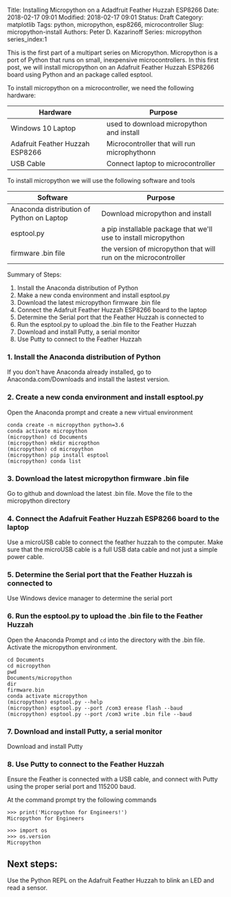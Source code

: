 Title: Installing Micropython on a Adadfruit Feather Huzzah ESP8266
Date: 2018-02-17 09:01
Modified: 2018-02-17 09:01
Status: Draft
Category: matplotlib
Tags: python, micropython, esp8266, microcontroller
Slug: micropython-install
Authors: Peter D. Kazarinoff
Series: micropython
series_index:1

This is the first part of a multipart series on Micropython. Micropython is a port of Python that runs on small, inexpensive microcontrollers. In this first post, we will install micropython on an Adafruit Feather Huzzah ESP8266 board using Python and an package called esptool.

To install micropython on a microcontroller, we need the following hardware:

| Hardware | Purpose |
|---|---|
| Windows 10 Laptop | used to download micropython and install |
| Adafruit Feather Huzzah ESP8266 | Microcontroller that will run microphythonn |
| USB Cable | Connect laptop to microcontroller |

To install micropython we will use the following software and tools

| Software | Purpose |
| --- | --- |
| Anaconda distribution of Python on Laptop | Download micropython and install |
| esptool.py | a pip installable package that we'll use to install micropython |
| firmware .bin file | the version of micropython that will run on the microcontroller |

Summary of Steps:

1. Install the Anaconda distribution of Python
2. Make a new conda environment and install esptool.py
3. Download the latest micropython firmware .bin file
4. Connect the Adafruit Feather Huzzah ESP8266 board to the laptop
5. Determine the Serial port that the Feather Huzzah is connected to
6. Run the esptool.py to upload the .bin file to the Feather Huzzah
7. Download and install Putty, a serial monitor
8. Use Putty to connect to the Feather Huzzah

### 1. Install the Anaconda distribution of Python

If you don't have Anaconda already installed, go to Anaconda.com/Downloads and install the lastest version.

### 2. Create a new conda environment and install esptool.py

Open the Anaconda prompt and create a new virtual environment

```
conda create -n micropython python=3.6
conda activate micropython
(micropython) cd Documents
(micropython) mkdir micropthon
(micropython) cd micropython
(micropython) pip install esptool
(micropython) conda list
```

### 3. Download the latest micropython firmware .bin file

Go to github and download the latest .bin file. Move the file to the micropython directory

### 4. Connect the Adafruit Feather Huzzah ESP8266 board to the laptop

Use a microUSB cable to connect the feather huzzah to the computer. Make sure that the microUSB cable is a full USB data cable and not just a simple power cable. 

### 5. Determine the Serial port that the Feather Huzzah is connected to

Use Windows device manager to determine the serial port 

### 6. Run the esptool.py to upload the .bin file to the Feather Huzzah

Open the Anaconda Prompt and ```cd``` into the directory with the .bin file. Activate the micropython environment.

```
cd Documents
cd micropython
pwd
Documents/micropython
dir
firmware.bin
conda activate micropython
(micropython) esptool.py --help
(micropython) esptool.py --port /com3 erease flash --baud
(micropython) esptool.py --port /com3 write .bin file --baud 
```

### 7. Download and install Putty, a serial monitor

Download and install Putty

### 8. Use Putty to connect to the Feather Huzzah

Ensure the Feather is connected with a USB cable, and connect with Putty using the proper serial port and 115200 baud.

At the command prompt try the following commands

```
>>> print('Micropython for Engineers!')
Micropython for Engineers
```

```
>>> import os
>>> os.version
Micropython 
```

## Next steps:
Use the Python REPL on the Adafruit Feather Huzzah to blink an LED and read a sensor.